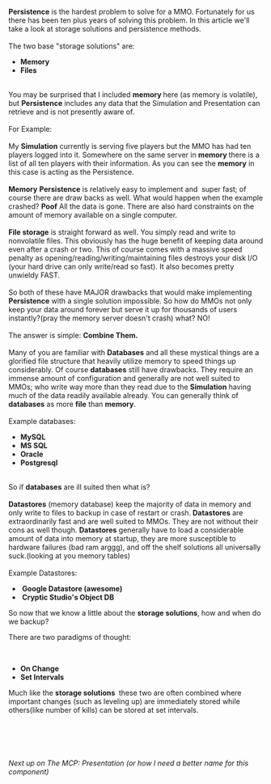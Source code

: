<strong>Persistence</strong> is the hardest problem to solve for a MMO. Fortunately for us there has been ten plus years of solving this problem. In this article we'll take a look at storage solutions and persistence methods.<br /><br /> The two base "storage solutions" are: <ul><li><strong>Memory</strong></li> <li><strong>Files</strong></li> </ul><br /> You may be surprised that I included <strong>memory </strong>here (as memory is volatile), but <strong>Persistence</strong> includes any data that the Simulation and Presentation can retrieve and is not presently aware of.  <br /><br /> For Example: <br /><br /> My <strong>Simulation</strong> currently is serving five players but the MMO has had ten players logged into it. Somewhere on the same server in <strong>memory </strong>there is a list of all ten players with their information. As you can see the <strong>memory</strong> in this case is acting as the Persistence.&nbsp;<div>&nbsp;<br /><div><strong>Memory</strong>&nbsp;<strong>Persistence</strong> is  relatively easy to implement and &nbsp;super fast; of course there are draw backs as well. What would happen when the example crashed? <b>Poof</b> All the data is gone. There are also hard constraints on the amount of memory available on a single computer.  <br /><br /><strong> File storage</strong> is straight forward as well. You simply read and write to nonvolatile files. This obviously has the huge benefit of keeping data around even after a crash or two. This of course comes with a massive speed penalty as opening/reading/writing/maintaining files destroys your disk I/O (your hard drive can only write/read so fast). It also becomes pretty unwieldy FAST.  <br /><br /> So both of these have MAJOR drawbacks that would make implementing <strong>Persistence</strong> with a single solution impossible. So how do MMOs not only keep your data around forever but serve it up for thousands of users instantly?(pray the memory server doesn't crash) what? NO! <br /><br /> The answer is simple: <strong>Combine Them.</strong> <br /><br /> Many of you are familiar with <strong>Databases</strong> and all these mystical things are a glorified file structure that heavily utilize memory to speed things up considerably. Of course <strong>databases</strong> still have drawbacks. They require an immense amount of configuration and generally are not well suited to MMOs; who write way more than they read due to the <strong>Simulation</strong> having much of the data readily available already. You can generally think of<strong> databases</strong> as more <strong>file</strong> than <strong>memory</strong>. <br /><br /> Example databases: <ul><li><strong>MySQL</strong></li> <li><strong>MS SQL</strong></li> <li><strong>Oracle</strong></li> <li><strong>Postgresql</strong></li> </ul><br /> So if <strong>databases</strong> are ill suited then what is?  <br /><br /><strong> Datastores</strong> (memory database) keep the majority of data in memory and only write to files to backup in case of restart or crash.<strong> Datastores</strong> are extraordinarily fast and are well suited to MMOs. They are not without their cons as well though. <strong>Datastores</strong> generally have to load a considerable amount of data into memory at startup, they are more susceptible to hardware failures (bad ram arggg), and off the shelf solutions all universally suck.(looking at you memory tables) <br /><br /> Example Datastores:<div><ul><li><strong>&nbsp;Google Datastore (awesome)</strong></li><li><strong>&nbsp;Cryptic Studio's Object DB&nbsp;</strong></li></ul></div><p>So now that we know a little about the <strong>storage solutions</strong>, how and when do we backup?</p><p>There are two paradigms of thought:</p><p>&nbsp;</p><ul><li><strong>On Change</strong></li><li><strong>Set Intervals</strong></li></ul><div>Much like the <strong>storage solutions </strong>&nbsp;these two are often combined where important changes (such as leveling up) are immediately stored while others(like number of kills) can be stored at set intervals. &nbsp;&nbsp;</div><br /><br /><br /><br />

<h6>

<span> Next up on Th<span><span>e MCP: Presentation</span><span> (or how I need a better name for this component)&nbsp;</span></span></span>

</h6>

</div></div>